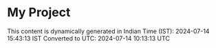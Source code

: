 # My Project

This content is dynamically generated in Indian Time (IST): 2024-07-14 15:43:13 IST
Converted to UTC: 2024-07-14 10:13:13 UTC
